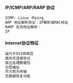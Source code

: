#### IP/ICMP/ARP/RARP 协议
```bash
ICMP: Linux 中ping 
ARP 地址解析协议：IP解析成MAC地址
RARP 反向地址解析：
IP
```
#### Internet协议特征
```bash
运行于OSI网络层
面向无连接协议
独立处理数据包
分层编址
尽力而为传输
无数据恢复功能
```
